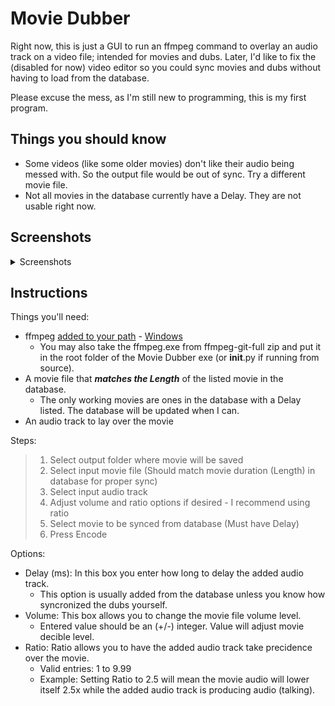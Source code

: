 # Movie Dubber
Right now, this is just a GUI to run an ffmpeg command to overlay an audio track on a video file; intended for movies and dubs. Later, I'd like to fix the (disabled for now) video editor so you could sync movies and dubs without having to load from the database. 

Please excuse the mess, as I'm still new to programming, this is my first program.

## Things you should know
- Some videos (like some older movies) don't like their audio being messed with. So the output file would be out of sync. Try a different movie file.
- Not all movies in the database currently have a Delay. They are not usable right now.

## Screenshots
<details>
  <summary>Screenshots</summary>

  ![Main Screen](https://github.com/f09f9095/Movie-Dubber/blob/main/etc/Main%20Screen.png?raw=true)
  ![Database](https://github.com/f09f9095/Movie-Dubber/blob/main/etc/Database.png?raw=true)
</details>


## Instructions
Things you'll need:
- ffmpeg [added to your path](https://www.youtube.com/watch?v=3z9rUl9r2oA) - [Windows](https://www.gyan.dev/ffmpeg/builds/ffmpeg-git-full.7z)
  - You may also take the ffmpeg.exe from ffmpeg-git-full zip and put it in the root folder of the Movie Dubber exe (or __init__.py if running from source).
- A movie file that **_matches the Length_** of the listed movie in the database.
  - The only working movies are ones in the database with a Delay listed. The database will be updated when I can.
- An audio track to lay over the movie

Steps:
>1. Select output folder where movie will be saved
>2. Select input movie file (Should match movie duration (Length) in database for proper sync)
>3. Select input audio track
>4. Adjust volume and ratio options if desired - I recommend using ratio
>5. Select movie to be synced from database (Must have Delay)
>6. Press Encode

Options:
- Delay (ms): In this box you enter how long to delay the added audio track.
  - This option is usually added from the database unless you know how syncronized the dubs yourself.
- Volume: This box allows you to change the movie file volume level.
  - Entered value should be an (+/-) integer. Value will adjust movie decible level.
- Ratio: Ratio allows you to have the added audio track take precidence over the movie.
  - Valid entries: 1 to 9.99
  - Example: Setting Ratio to 2.5 will mean the movie audio will lower itself 2.5x while the added audio track is producing audio (talking).
